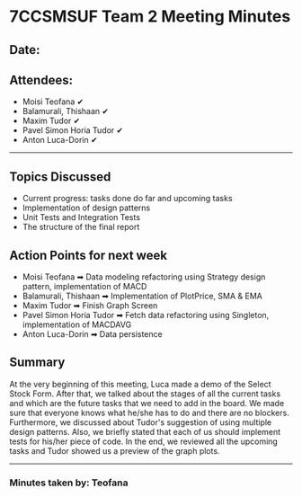 # 7CCSMSUF Team 2 Meeting Minutes

## Date:
## Attendees:
- Moisi Teofana ✔
- Balamurali, Thishaan ✔
- Maxim Tudor ✔
- Pavel Simon Horia Tudor ✔
- Anton Luca-Dorin ✔

---

## Topics Discussed
- Current progress: tasks done do far and upcoming tasks
- Implementation of design patterns
- Unit Tests and Integration Tests
- The structure of the final report

## Action Points for next week
- Moisi Teofana ➡ Data modeling refactoring using Strategy design pattern, implementation of MACD
- Balamurali, Thishaan ➡ Implementation of PlotPrice, SMA & EMA
- Maxim Tudor ➡ Finish Graph Screen
- Pavel Simon Horia Tudor ➡ Fetch data refactoring using Singleton, implementation of MACDAVG
- Anton Luca-Dorin ➡ Data persistence

## Summary
At the very beginning of this meeting, Luca made a demo of the Select Stock Form.
After that, we talked about the stages of all the current tasks and which are the future tasks that we need to add in the board.
We made sure that everyone knows what he/she has to do and there are no blockers.
Furthermore, we discussed about Tudor's suggestion of using multiple design patterns.
Also, we briefly stated that each of us should implement tests for his/her piece of code.
In the end, we reviewed all the upcoming tasks and Tudor showed us a preview of the graph plots.


---
### Minutes taken by: Teofana
